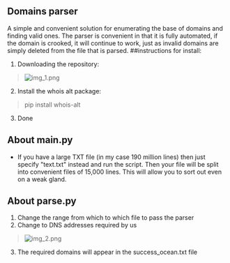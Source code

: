 ## Domains parser
A simple and convenient solution for enumerating the base of domains and finding valid ones.
The parser is convenient in that it is fully automated, if the domain is crooked, it will continue to work, just as invalid domains are simply deleted from the file that is parsed.
##instructions for install:
1. Downloading the repository:
>![img_1.png](img_1.png)
2. Install the whois alt package:
>pip install whois-alt
3. Done

## About main.py
* If you have a large TXT file (in my case 190 million lines) then just specify "text.txt" instead and run the script. Then your file will be split into convenient files of 15,000 lines. This will allow you to sort out even on a weak gland.

## About parse.py

1. Сhange the range from which to which file to pass the parser
2. Change to DNS addresses required by us
>![img_2.png](img_2.png)
3. The required domains will appear in the success_ocean.txt file